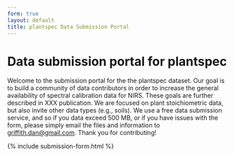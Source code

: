 ```yaml
---
form: true
layout: default
title: plantspec Data Submission Portal
---
```


# Data submission portal for plantspec

Welcome to the submission portal for the the plantspec dataset. Our goal is to build a community of data contributors in order to increase the general availability of spectral calibration data for NIRS. These goals are further described in XXX publication. We are focused on plant stoichiometric data, but also invite other data types (e.g., soils). We use a free data submission service, and so if you data exceed 500 MB, or if you have issues with the form, please simply email the files and information to griffith.dan@gmail.com. Thank you for contributing!

{% include submission-form.html %} 

